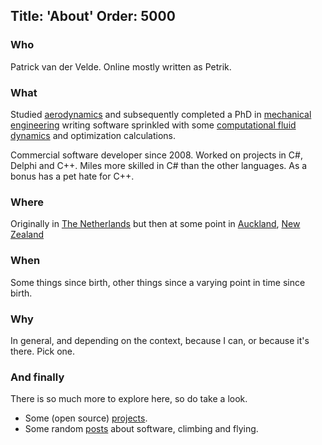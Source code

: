 Title: 'About'
Order: 5000
---

### Who

Patrick van der Velde. Online mostly written as Petrik.

### What

Studied [aerodynamics](https://www.lr.tudelft.nl/en/) and subsequently completed a PhD in [mechanical engineering](https://www.mech.auckland.ac.nz/uoa/) writing software
sprinkled with some [computational fluid dynamics](https://en.wikipedia.org/wiki/Computational_fluid_dynamics) and optimization calculations.

Commercial software developer since 2008. Worked on projects in C#, Delphi and C++. Miles more skilled in C# than the other languages. As a bonus has a pet hate for C++.

### Where

Originally in [The Netherlands](https://en.wikipedia.org/wiki/Netherlands) but then at some point
in [Auckland](https://en.wikipedia.org/wiki/Auckland), [New Zealand](https://en.wikipedia.org/wiki/New_zealand)

### When

Some things since birth, other things since a varying point in time since birth.


### Why

In general, and depending on the context, because I can, or because it's there. Pick one.


### And finally

There is so much more to explore here, so do take a look.

* Some (open source) [projects](/projects.html).
* Some random [posts](/index.html) about software, climbing and flying.
